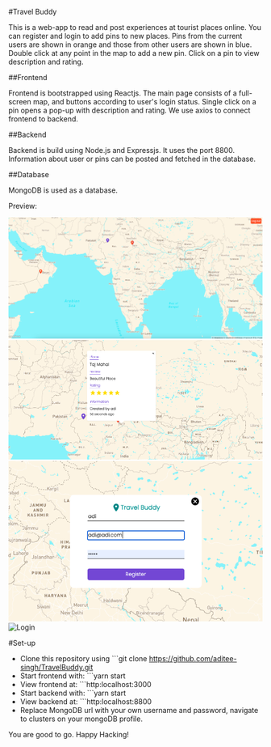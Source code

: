 #Travel Buddy

This is a web-app to read and post experiences at tourist places online. You can register and login to add pins to new places. 
Pins from the current users are shown in orange and those from other users are shown in blue. 
Double click at any point in the map to add a new pin. Click on a pin to view description and rating. 

##Frontend

Frontend is bootstrapped using Reactjs. 
The main page consists of a full-screen map, and buttons according to user's login status. Single click on a pin opens a pop-up with description and rating. We use axios to connect frontend to backend.

##Backend

Backend is build using Node.js and Expressjs. It uses the port 8800. Information about user or pins can be posted and fetched in the database. 

##Database

MongoDB is used as a database. 

Preview: 

![Hero](./frontend/public/images/image1.png)
![Pop-Up](./frontend/public/images/image2.png)
![Register](./frontend/public/images/image3.png)
![Login](./frontend/public/images/images4.png)

#Set-up

* Clone this repository using ```git clone https://github.com/aditee-singh/TravelBuddy.git
* Start frontend with: ```yarn start
* View frontend at: ```http:localhost:3000
* Start backend with: ```yarn start
* View backend at: ```http:localhost:8800
* Replace MongoDB url with your own username and password, navigate to clusters on your mongoDB profile.

You are good to go. Happy Hacking!